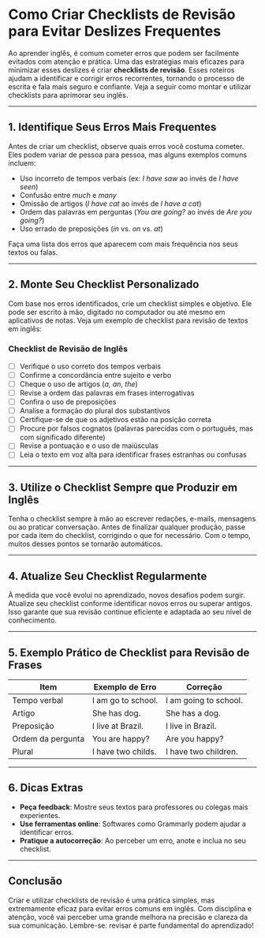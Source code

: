 
# Como Criar Checklists de Revisão para Evitar Deslizes Frequentes

Ao aprender inglês, é comum cometer erros que podem ser facilmente evitados com atenção e prática. Uma das estratégias mais eficazes para minimizar esses deslizes é criar **checklists de revisão**. Esses roteiros ajudam a identificar e corrigir erros recorrentes, tornando o processo de escrita e fala mais seguro e confiante. Veja a seguir como montar e utilizar checklists para aprimorar seu inglês.

---

## 1. **Identifique Seus Erros Mais Frequentes**

Antes de criar um checklist, observe quais erros você costuma cometer. Eles podem variar de pessoa para pessoa, mas alguns exemplos comuns incluem:

- Uso incorreto de tempos verbais (ex: *I have saw* ao invés de *I have seen*)
- Confusão entre *much* e *many*
- Omissão de artigos (*I have cat* ao invés de *I have a cat*)
- Ordem das palavras em perguntas (*You are going?* ao invés de *Are you going?*)
- Uso errado de preposições (*in* vs. *on* vs. *at*)

Faça uma lista dos erros que aparecem com mais frequência nos seus textos ou falas.

---

## 2. **Monte Seu Checklist Personalizado**

Com base nos erros identificados, crie um checklist simples e objetivo. Ele pode ser escrito à mão, digitado no computador ou até mesmo em aplicativos de notas. Veja um exemplo de checklist para revisão de textos em inglês:

### Checklist de Revisão de Inglês

- [ ] Verifique o uso correto dos tempos verbais
- [ ] Confirme a concordância entre sujeito e verbo
- [ ] Cheque o uso de artigos (*a*, *an*, *the*)
- [ ] Revise a ordem das palavras em frases interrogativas
- [ ] Confira o uso de preposições
- [ ] Analise a formação do plural dos substantivos
- [ ] Certifique-se de que os adjetivos estão na posição correta
- [ ] Procure por falsos cognatos (palavras parecidas com o português, mas com significado diferente)
- [ ] Revise a pontuação e o uso de maiúsculas
- [ ] Leia o texto em voz alta para identificar frases estranhas ou confusas

---

## 3. **Utilize o Checklist Sempre que Produzir em Inglês**

Tenha o checklist sempre à mão ao escrever redações, e-mails, mensagens ou ao praticar conversação. Antes de finalizar qualquer produção, passe por cada item do checklist, corrigindo o que for necessário. Com o tempo, muitos desses pontos se tornarão automáticos.

---

## 4. **Atualize Seu Checklist Regularmente**

À medida que você evolui no aprendizado, novos desafios podem surgir. Atualize seu checklist conforme identificar novos erros ou superar antigos. Isso garante que sua revisão continue eficiente e adaptada ao seu nível de conhecimento.

---

## 5. **Exemplo Prático de Checklist para Revisão de Frases**

| Item                         | Exemplo de Erro         | Correção                |
|------------------------------|-------------------------|-------------------------|
| Tempo verbal                 | I am go to school.      | I am going to school.   |
| Artigo                       | She has dog.            | She has a dog.          |
| Preposição                   | I live at Brazil.       | I live in Brazil.       |
| Ordem da pergunta            | You are happy?          | Are you happy?          |
| Plural                       | I have two childs.      | I have two children.    |

---

## 6. **Dicas Extras**

- **Peça feedback**: Mostre seus textos para professores ou colegas mais experientes.
- **Use ferramentas online**: Softwares como Grammarly podem ajudar a identificar erros.
- **Pratique a autocorreção**: Ao perceber um erro, anote e inclua no seu checklist.

---

## Conclusão

Criar e utilizar checklists de revisão é uma prática simples, mas extremamente eficaz para evitar erros comuns em inglês. Com disciplina e atenção, você vai perceber uma grande melhora na precisão e clareza da sua comunicação. Lembre-se: revisar é parte fundamental do aprendizado!

```
